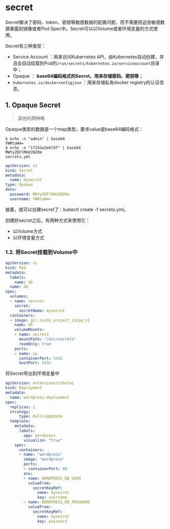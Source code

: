 # secret 
Secret解决了密码、token、密钥等敏感数据的配置问题，而不需要把这些敏感数据暴露到镜像或者Pod Spec中。Secret可以以Volume或者环境变量的方式使用。

Secret有三种类型：

- Service Account ：用来访问Kubernetes API，由Kubernetes自动创建，并且会自动挂载到Pod的`/run/secrets/kubernetes.io/serviceaccount`目录中；
- Opaque ： **base64编码格式的Secret，用来存储密码、密钥等**；
- `kubernetes.io/dockerconfigjson` ：用来存储私有docker registry的认证信息。


## 1. Opaque Secret
> 其他的两种略

Opaque类型的数据是一个map类型，要求value是base64编码格式：
```
$ echo -n "admin" | base64
YWRtaW4=
$ echo -n "1f2d1e2e67df" | base64
MWYyZDFlMmU2N2Rm
secrets.yml
```
```YAML
apiVersion: v1
kind: Secret
metadata:
  name: mysecret
type: Opaque
data:
  password: MWYyZDFlMmU2N2Rm
  username: YWRtaW4=
```
接着，就可以创建secret了：kubectl create -f secrets.yml。

创建好secret之后，有两种方式来使用它：
- 以Volume方式
- 以环境变量方式

### 1.2. 将Secret挂载到Volume中
```Yaml
apiVersion: v1
kind: Pod
metadata:
  labels:
    name: db
  name: db
spec:
  volumes:
  - name: secrets
    secret:
      secretName: mysecret
  containers:
  - image: gcr.io/my_project_id/pg:v1
    name: db
    volumeMounts:
    - name: secrets
      mountPath: "/etc/secrets"
      readOnly: true
    ports:
    - name: cp
      containerPort: 5432
      hostPort: 5432
```
将Secret导出到环境变量中
```yaml
apiVersion: extensions/v1beta1
kind: Deployment
metadata:
  name: wordpress-deployment
spec:
  replicas: 2
  strategy:
      type: RollingUpdate
  template:
    metadata:
      labels:
        app: wordpress
        visualize: "true"
    spec:
      containers:
      - name: "wordpress"
        image: "wordpress"
        ports:
        - containerPort: 80
        env:
        - name: WORDPRESS_DB_USER
          valueFrom:
            secretKeyRef:
              name: mysecret
              key: username
        - name: WORDPRESS_DB_PASSWORD
          valueFrom:
            secretKeyRef:
              name: mysecret
              key: password
```

